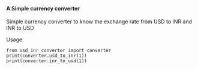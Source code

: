 #### A Simple currency converter 

Simple currency converter to know the exchange rate from USD to INR  and INR to USD

Usage

```
from usd_inr_converter import converter
print(converter.usd_to_inr(1))
print(converter.inr_to_usd(1))
```
